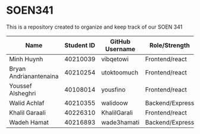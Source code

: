 # SOEN341

This is a repository created to organize and keep track of our SOEN 341

| Name                   | Student ID | GitHub Username | Role/Strength   |
|------------------------|------------|-----------------|-----------------|
| Minh Huynh             | 40210039   | vibqetowi       | Frontend/react  |
| Bryan Andrianantenaina | 40210254   | utoktoomuch     | Frontend/react  |
| Youssef Alsheghri      | 40108014   | yousfino        | Frontend/react  |
| Walid Achlaf           | 40210355   | walidoow        | Backend/Express |
| Khalil Garaali         | 40226310   | KhalilGarali    | Frontend/react  |
| Wadeh Hamat            | 40216893   | wade3hamati     | Backend/Express |